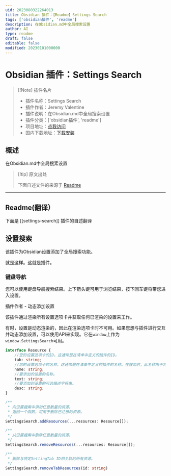 ```yaml
---
uid: 2023080322264013
title: Obsidian 插件：【Readme】Settings Search
tags: ['obsidian插件', 'readme']
description: 在Obsidian.md中全局搜索设置
author: AI
type: readme
draft: false
editable: false
modified: 20230101000000
---
```


# Obsidian 插件：Settings Search

> [!Note] 插件名片
> - 插件名称：Settings Search
> - 插件作者：Jeremy Valentine
> - 插件说明：在Obsidian.md中全局搜索设置
> - 插件分类：['obsidian插件', 'readme']
> - 项目地址：[点我访问](https://github.com/valentine195/obsidian-settings-search)
> - 国内下载地址：[下载安装](https://pkmer.cn/products/plugin/pluginMarket/?settings-search)

## 概述

在Obsidian.md中全局搜索设置



> [!tip] 原文出处
> 
>下面自述文件的来源于 [Readme](https://ghproxy.net/https://raw.githubusercontent.com/javalent/settings-search/main/README.md)
> 

---

## Readme(翻译）

下面是 [[settings-search]] 插件的自述翻译


## 设置搜索

该插件为Obsidian设置添加了全局搜索功能。

就是这样。这就是插件。

### 键盘导航

您可以使用键盘导航搜索结果。上下箭头键可用于浏览结果，按下回车键将带您进入设置。

插件作者 - 动态添加设置

该插件通过渲染所有设置选项卡并获取任何已渲染的设置来工作。

有时，设置是动态渲染的，因此在渲染选项卡时不可用。如果您想与插件进行交互并动态添加设置，可以使用API来实现。它在`window`上作为`window.SettingsSearch`可用。

```ts
interface Resource {
    //您的设置选项卡的ID。这通常是在清单中定义的插件的ID。
    tab: string;
    //您的设置选项卡的名称。这通常是在清单中定义的插件的名称。在搜索时，此名称用于将设置组织到标题下。
    name: string;
    //要添加的设置的名称。
    text: string;
    //要添加到设置的可选描述字符串。
    desc: string;
}

/**
 * 向设置搜索中添加任意数量的资源。
 * 返回一个函数，可用于删除已注册的资源。
 */
SettingsSearch.addResources(...resources: Resource[]);

/**
 * 从设置搜索中删除任意数量的资源。
 */
SettingsSearch.removeResources(...resources: Resource[]);

/**
 * 删除与特定SettingTab ID相关联的所有资源。
 */
SettingsSearch.removeTabResources(id: string)

```



